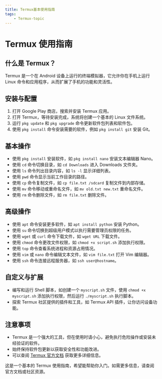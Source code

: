 ```yaml
---
title: Termux基本使用指南
tags:
    - Termux-topic
---
```


# Termux 使用指南

## 什么是 Termux？

Termux 是一个在 Android 设备上运行的终端模拟器，它允许你在手机上运行 Linux 命令和应用程序，从而扩展了手机的功能和灵活性。

## 安装与配置

1. 打开 Google Play 商店，搜索并安装 Termux 应用。
2. 打开 Termux，等待安装完成，系统将创建一个基本的 Linux 文件系统。
3. 运行 `pkg update` 和 `pkg upgrade` 命令更新软件包列表和软件包。
4. 使用 `pkg install` 命令安装需要的软件，例如 `pkg install git` 安装 Git。

## 基本操作

- 使用 `pkg install` 安装软件，如 `pkg install nano` 安装文本编辑器 Nano。
- 使用 `cd` 命令切换目录，如 `cd Downloads` 进入 Downloads 文件夹。
- 使用 `ls` 命令列出目录内容，如 `ls -l` 显示详细列表。
- 使用 `pwd` 命令显示当前工作目录的路径。
- 使用 `cp` 命令复制文件，如 `cp file.txt /sdcard` 复制文件到内部存储。
- 使用 `mv` 命令移动或重命名文件，如 `mv old.txt new.txt` 重命名文件。
- 使用 `rm` 命令删除文件，如 `rm file.txt` 删除文件。

## 高级操作

- 使用 `apt` 命令安装更多软件，如 `apt install python` 安装 Python。
- 使用 `su` 命令切换到超级用户模式以执行需要管理员权限的任务。
- 使用 `wget` 或 `curl` 命令下载文件，如 `wget URL` 下载文件。
- 使用 `chmod` 命令更改文件权限，如 `chmod +x script.sh` 添加执行权限。
- 使用 `top` 命令查看系统进程和资源占用情况。
- 使用 `vim` 或 `nano` 命令编辑文本文件，如 `vim file.txt` 打开 Vim 编辑器。
- 使用 `ssh` 命令连接远程服务器，如 `ssh user@hostname`。

## 自定义与扩展

- 编写和运行 Shell 脚本，如创建一个 `myscript.sh` 文件，使用 `chmod +x myscript.sh` 添加执行权限，然后运行 `./myscript.sh` 执行脚本。
- 探索 Termux 社区提供的插件和工具，如 Termux API 插件，让你访问设备功能。

## 注意事项

- Termux 是一个强大的工具，但在使用时请小心，避免执行危险操作或安装未经验证的软件。
- 始终保持软件包更新以获取安全性和功能改进。
- 可以查阅 [Termux 官方文档](https://wiki.termux.com) 获取更多详细信息。

这是一个基本的 Termux 使用指南，希望能帮助你入门。如需更多信息，请查阅官方文档或社区资源。